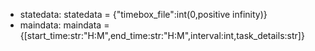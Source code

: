 * statedata: statedata = {"timebox_file":int(0,positive infinity)}
* maindata: maindata = {[start_time:str:"H:M",end_time:str:"H:M",interval:int,task_details:str]}
